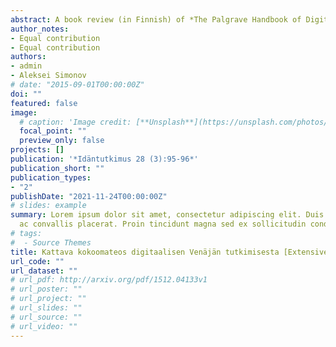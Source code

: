 ```yaml
---
abstract: A book review (in Finnish) of *The Palgrave Handbook of Digital Russia Studies* (Eds. Daria Gritsenko, Mariëlle Wijermars and Mikhail Kopotev).
author_notes:
- Equal contribution
- Equal contribution
authors:
- admin
- Aleksei Simonov
# date: "2015-09-01T00:00:00Z"
doi: ""
featured: false
image:
  # caption: 'Image credit: [**Unsplash**](https://unsplash.com/photos/jdD8gXaTZsc)'
  focal_point: ""
  preview_only: false
projects: []
publication: '*Idäntutkimus 28 (3):95-96*'
publication_short: ""
publication_types:
- "2"
publishDate: "2021-11-24T00:00:00Z"
# slides: example
summary: Lorem ipsum dolor sit amet, consectetur adipiscing elit. Duis posuere tellus
  ac convallis placerat. Proin tincidunt magna sed ex sollicitudin condimentum.
# tags:
#  - Source Themes
title: Kattava kokoomateos digitaalisen Venäjän tutkimisesta [Extensive compilation work on studying digital Russia]
url_code: ""
url_dataset: ""
# url_pdf: http://arxiv.org/pdf/1512.04133v1
# url_poster: ""
# url_project: ""
# url_slides: ""
# url_source: ""
# url_video: ""
---
```



